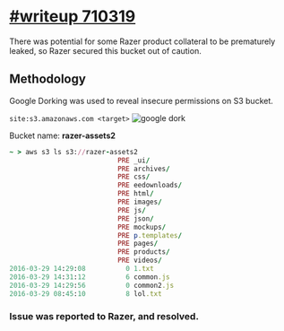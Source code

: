 # [#writeup 710319](https://hackerone.com/reports/710319)
There was potential for some Razer product collateral to be prematurely leaked, so Razer secured this bucket out of caution.

## Methodology
Google Dorking was used to reveal insecure permissions on S3 bucket.

``site:s3.amazonaws.com <target>``
![google dork](https://i.imgur.com/bvHv2T7.png)

Bucket name: **razer-assets2**

```ruby
~ > aws s3 ls s3://razer-assets2
                           PRE _ui/
                           PRE archives/
                           PRE css/
                           PRE eedownloads/
                           PRE html/
                           PRE images/
                           PRE js/
                           PRE json/
                           PRE mockups/
                           PRE p.templates/
                           PRE pages/
                           PRE products/
                           PRE videos/
2016-03-29 14:29:08          0 1.txt
2016-03-29 14:31:12          6 common.js
2016-03-29 14:29:56          0 common2.js
2016-03-29 08:45:10          8 lol.txt
```

### Issue was reported to Razer, and resolved.



